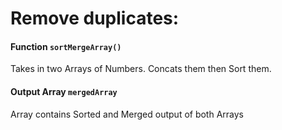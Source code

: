 
#   Remove duplicates:

####    Function    `sortMergeArray()`

Takes in two Arrays of Numbers. Concats them then Sort them.


####    Output  Array `mergedArray`

Array contains Sorted and Merged output of both Arrays
